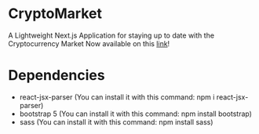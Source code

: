 # CryptoMarket
A Lightweight Next.js Application for staying up to date with the Cryptocurrency Market
Now available on this [link](https://crypto-market-dio22222.vercel.app/)!

# Dependencies
- react-jsx-parser (You can install it with this command: npm i react-jsx-parser)
- bootstrap 5 (You can install it with this command: npm install bootstrap)
- sass (You can install it with this command: npm install sass)
